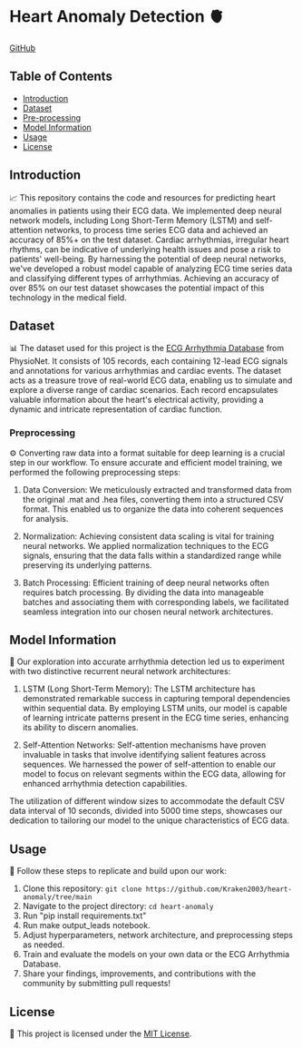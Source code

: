 # Heart Anomaly Detection 🫀

[GitHub]([https://github.com/Kraken2003/heart-anomaly/tree/main])

## Table of Contents

- [Introduction](#introduction)
- [Dataset](#dataset)
- [Pre-processing](#preprocessing)
- [Model Information](#model)
- [Usage](#usage)
- [License](#license)

## Introduction

📈 This repository contains the code and resources for predicting heart anomalies in patients using their ECG data. We implemented deep neural network models, including Long Short-Term Memory (LSTM) and self-attention networks, to process time series ECG data and achieved an accuracy of 85%+ on the test dataset.
Cardiac arrhythmias, irregular heart rhythms, can be indicative of underlying health issues and pose a risk to patients' well-being. By harnessing the potential of deep neural networks, we've developed a robust model capable of analyzing ECG time series data and classifying different types of arrhythmias. Achieving an accuracy of over 85% on our test dataset showcases the potential impact of this technology in the medical field.

## Dataset

📊 The dataset used for this project is the [ECG Arrhythmia Database](https://physionet.org/content/ecg-arrhythmia/1.0.0/) from PhysioNet. It consists of 105 records, each containing 12-lead ECG signals and annotations for various arrhythmias and cardiac events.
The dataset acts as a treasure trove of real-world ECG data, enabling us to simulate and explore a diverse range of cardiac scenarios. Each record encapsulates valuable information about the heart's electrical activity, providing a dynamic and intricate representation of cardiac function.

### Preprocessing

⚙️ Converting raw data into a format suitable for deep learning is a crucial step in our workflow. To ensure accurate and efficient model training, we performed the following preprocessing steps:

1. Data Conversion: We meticulously extracted and transformed data from the original .mat and .hea files, converting them into a structured CSV format. This enabled us to organize the data into coherent sequences for analysis.

2. Normalization: Achieving consistent data scaling is vital for training neural networks. We applied normalization techniques to the ECG signals, ensuring that the data falls within a standardized range while preserving its underlying patterns.

3. Batch Processing: Efficient training of deep neural networks often requires batch processing. By dividing the data into manageable batches and associating them with corresponding labels, we facilitated seamless integration into our chosen neural network architectures.

## Model Information

🧠 Our exploration into accurate arrhythmia detection led us to experiment with two distinctive recurrent neural network architectures:

1. LSTM (Long Short-Term Memory): The LSTM architecture has demonstrated remarkable success in capturing temporal dependencies within sequential data. By employing LSTM units, our model is capable of learning intricate patterns present in the ECG time series, enhancing its ability to discern anomalies.

2. Self-Attention Networks: Self-attention mechanisms have proven invaluable in tasks that involve identifying salient features across sequences. We harnessed the power of self-attention to enable our model to focus on relevant segments within the ECG data, allowing for enhanced arrhythmia detection capabilities.

The utilization of different window sizes to accommodate the default CSV data interval of 10 seconds, divided into 5000 time steps, showcases our dedication to tailoring our model to the unique characteristics of ECG data.

## Usage

🚀 Follow these steps to replicate and build upon our work:

1. Clone this repository: `git clone https://github.com/Kraken2003/heart-anomaly/tree/main`
2. Navigate to the project directory: `cd heart-anomaly`
3. Run "pip install requirements.txt"
4. Run make output_leads notebook.
5. Adjust hyperparameters, network architecture, and preprocessing steps as needed.
6. Train and evaluate the models on your own data or the ECG Arrhythmia Database.
7. Share your findings, improvements, and contributions with the community by submitting pull requests!

## License

📜 This project is licensed under the [MIT License](LICENSE).
